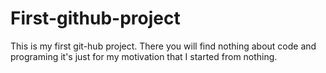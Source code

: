 # First-github-project
This is my first git-hub project. There you will find nothing about code and programing it's just for my motivation that I started from nothing.
